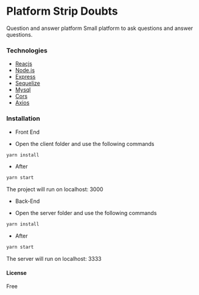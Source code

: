 # Platform Strip Doubts
Question and answer platform
Small platform to ask questions and answer questions.

### Technologies
* [Reacjs](https://pt-br.reactjs.org/)
* [Node.js](https://nodejs.org/en/)
* [Express](https://expressjs.com/pt-br/)
* [Sequelize](https://sequelize.org/)
* [Mysql](https://www.mysql.com/downloads/)
* [Cors](https://www.npmjs.com/package/cors)
* [Axios](https://www.npmjs.com/package/axios)

### Installation
* Front End
- Open the client folder and use the following commands
```bash
yarn install
```
- After
```bash
yarn start
```
The project will run on localhost: 3000

* Back-End
- Open the server folder and use the following commands
```bash
yarn install
```
- After
```bash
yarn start
```
The server will run on localhost: 3333

#### License
Free
